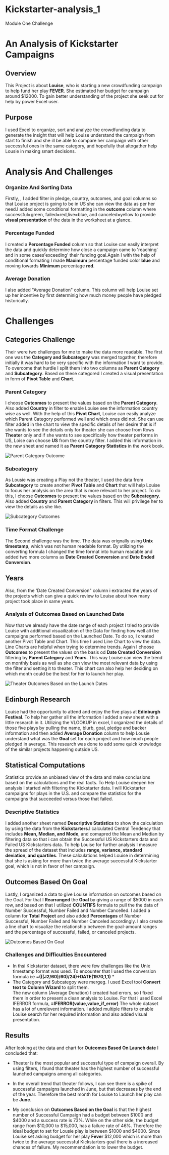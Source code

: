 # Kickstarter-analysis_1
Module One Challenge

# An Analysis of Kickstarter Campaigns 

## Overview
This Project is about  **Louise**, who is starting a new crowdfunding campaign to help fund her play **FEVER**. She estimated her budget for campaign around $12000. To gain better understanding of the project she seek out for help by power Excel user.
   
## Purpose
I used Excel to organize, sort and analyze the crowdfunding data to generate the insight that will help Louise understand the campaign from start to finish and she ill be able to compare her campaign with other successful ones in the same category, and hopefully that altogather help Lousie in making smart decisions. 
   
# Analysis And Challenges 
 
### Organize And Sorting Data
Firstly, , I added filter in pledge, country, outcomes, and goal columns so that Louise project is going to be in US she can view the data as per her need.I added some conditional formatting in the **outcome** column where successful=green, failed=red,live=blue, and canceled=yellow to provide **visual presentation** of the data in the worksheet at a glance. 
   
### Percentage Funded
I created a **Percentage Funded** column so that Louise can easily interpret the data and quickly determine how close a campaign came to 'reaching' and in some cases'exceeding' their funding goal.Again I with the help of conditional formating I made **Maximum** percentage funded color **blue** and moving towards           **Minimum**    percentage **red**.
  
 ### Average Donation
 I also added "Average Donation" column. This column will help Louise set up her incentive by first determinig how much money people have pledged historically. 
   
# Challenges

## Categories Challenge 
Their were two challenges for me to make the data more readable. The first one was the **Category and Subcategory** was merged togather, therefore initially it was     hard to be very specific with the information I want to provide. To overcome that hurdle I split them into two columns as **Parent Category** and **Subcategory**. Based on these categored I created a visual presentation in form of **Pivot Table** and **Chart**.
    
### Parent Category 
I choose **Outcomes** to present the values based on the **Parent Category**. Also added **Country** in filter to enable Louise see the information country wise as    well. With the help of this **Pivot Chart**, Louise can easily analyze which Parent Category performed well and which ones did not. She can use filter added in the    chart to view the specific details of her desire that is if she wants to see the details only for theater she can choose from Rows **Theater** only and if she wants    to see specifically how theater performs in US, Loise can choose **US** from the country filter. I added this information in the new sheet and named it as **Parent    Category Statistics** in the work book.
   
   ![Parent Category Outcome](https://user-images.githubusercontent.com/105535250/174155268-958b014b-6b53-4ef2-b4df-b884a6af31a8.png)

    
### Subcategory
As Lousie was creating a Play not the theater, I used the data from **Subcategory**  to create another **Pivot Table** and **Chart** that will help Louise to focus    her analysis on the area that is more relevant to her project. To do this, I choose **Outcomes** to present the values based on the **Subcategory**. Also added     **Country** and **Parent Category** in filters. This will privilege her to view the details as she like.  
    
![Subcategory Outcomes](https://user-images.githubusercontent.com/105535250/174155881-0c8ccb5b-adbd-4bd6-b376-dd6f5e7871b9.png)

  
### Time Format Challenge
The Second challenge was the time. The data was orignally using **Unix timestamp**, which was not human readable format. By utilizing the converting formula I changed the time format into human readable and added two more columns as **Date Created Conversion** and **Date Ended Conversion**. 
   
## Years
Also, from the 'Date Created Conversion" column i extracted the years of the projects which can give a quick review to Louise about how many project took place in same years. 
   
### Analysis of Outcomes Based on Launched Date
Now that we already have the date range of each project I tried to provide Louise with additional visuailization of the Data for finding how well all the campaigns    performed based on the Launched Date. To do so, I created another Pivot Table and Chart. This time I used Line Chart to view the data. Line Charts are helpful when    trying to determine trends. Again I choose **Outcomes** to present the values on the basis od **Date Created Conversion** filtering by **Parent Category** and       **Years**. This way Louise can view the trend on monthly basis as well as she can view the most relevant data by using the filter and setting it to theater. This chart can also help her deciding on which month could be the best for her to launch her play.
   
   ![Theater Outcomes Based on the Launch Dates](https://user-images.githubusercontent.com/105535250/174157323-599f1c2c-b0b5-4205-88db-4a4160abf607.png)
   
 ## Edinburgh Research
Louise had the opportunity to attend and enjoy the five plays at **Edinburgh Festival**. To help her gather all the information I added a new sheet with a little research in it. Utilizing the VLOOKUP in excel, I organized the details of those five plays by pulling the name, blurb, goal, pledge and backer information and then added **Average Donation** column to help Lousie understand what was the **Goal** set for each project and how much people pledged in average. This research was done to add some quick knowledge of the similar projects happening outside US.
 
## Statistical Computations
Statistics provide an unbiased view of the data and make conclusions based on the calculations and the real facts. To Help Louise deepen her analysis I started with filtering the Kickstarter data. I will Kickstarter campaigns for plays in the U.S. and compare the statistics for the campaigns that succeeded versus those that failed.

### Descriptive Statistics

I added another sheet named **Descriptive Statistics** to show the calculation by using the data from the **Kickstarters**.I calculated Central Tendency that includes **Mean, Median, and Mode**, and comapred the Mean and Median by filtering data so that i can obtain the Successful US Kickstarters data  and Failed US KIckstarters data. To help Louise for further analysis I measure the spread of the dataset that includes **range, variance, standard deviation, and quartiles**. These calculations helped Louise in determining  that she is asking for more than twice the average successful Kickstarter goal, which is not in favor of her campaign.

## Outcomes Based On Goal
Lastly, I organized a data to give Louise information on outcomes based on the Goal. For that I **Rearranged** the **Goal** by giving a range of $5000 in each row, and based on that I utilized **COUNTIFS** formula to pull the the data of Number Successful, Number Failed and Number Cancelled. I added a column for **Total Project** and also added **Percentages** of Number Successful, Number Failed and Number Canceled accordingly. I also create a line chart to visualize the relationship between the goal-amount ranges and the percentage of successful, failed, or canceled projects.

![Outcomes Based On Goal](https://user-images.githubusercontent.com/105535250/174172136-21b563df-b1c9-4f0b-837e-998183136c55.png)

### Challenges and Difficulties Encountered
* In thsi Kickstarter dataset, there were few challenges like the Unix timestamp format was used. To encounter that I used the conversion formula i:e 
**=(((J2/60)/60)/24)+DATE(1970,1,1)**  *
* The Category and Subcategoy were mergeg. I used Excel tool **Convert text to Column Wizard** to split them.  
The new column (Average Donation) I created had errors, so I fixed them in order to present a clean analysis to Louise. For that i used Excel IFERROR formula,
 **=IFERROR(value,value_if_error)**
The whole dataset has a lot of unrelevent information. I added multiple filters to enable Louise search for her required information and also added visual presentation.

## Results

After looking at the data and chart for **Outcomes Based On Launch date** I concluded that:
* Theater is the most popular and successful type of campaign overall. By using filters, I found that theater has the highest number of successful launched campaigns among all categories. 
* In the overall trend that theater follows, I can see there is a spike of successful campaigns launched in June, but that decreases by the end of the year. Therefore the best month for Louise to Launch her play can be  **June**.

* My conclusion on **Outcomes Based on the Goal** is that the highest number of Successful Campaign had a budget between $1000 and $4000 and a success rate is 73%. While on the other side, the budget range from $10,000 to $15,000, has a failure rate of 46%. Therefore the ideal budget to set for Lousie play is between $1000 and $4000. Since Louise set asking budget for her play **Fever** $12,000 which is more than twice to the average successful Kickstarters goal there is a increased chances of failure. My recommendation is to lower the budget.



  

   
   

   
   
   
 
   
   
